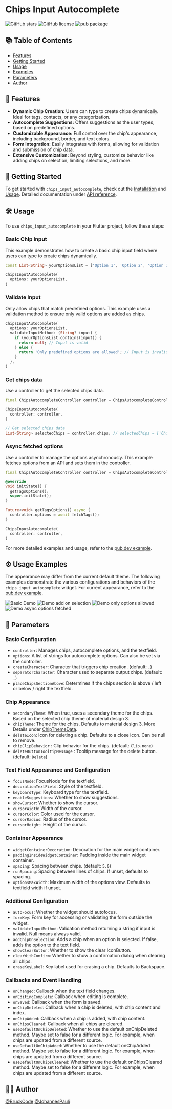 # Chips Input Autocomplete

![GitHub stars](https://img.shields.io/github/stars/BruckCode/chips_input_autocomplete) ![GitHub license](https://img.shields.io/github/license/BruckCode/chips_input_autocomplete) [![pub package](https://img.shields.io/pub/v/chips_input_autocomplete.svg)](https://pub.dev/packages/chips_input_autocomplete)

## 📚 Table of Contents
- [Features](#-features)
- [Getting Started](#-getting-started)
- [Usage](#️-usage)
- [Examples](#️-usage-examples)
- [Parameters](#-parameters)
- [Author](#-author)


## 🚀 Features

[//]: # (Demo under [chipsinputautocomplete.vercel.app]&#40;https://chipsinputautocomplete.vercel.app&#41;)
- **Dynamic Chip Creation:** Users can type to create chips dynamically. Ideal for tags, contacts, or any categorization.
- **Autocomplete Suggestions:** Offers suggestions as the user types, based on predefined options.
- **Customizable Appearance:** Full control over the chip's appearance, including background, border, and text colors.
- **Form Integration:** Easily integrates with forms, allowing for validation and submission of chip data.
- **Extensive Customization:** Beyond styling, customize behavior like adding chips on selection, limiting selections, and more.


## 🏁 Getting Started 
To get started with `chips_input_autocomplete`, check out the [Installation](https://pub.dev/packages/chips_input_autocomplete/install) and [Usage](#️-usage). Detailed documentation under [API reference](https://pub.dev/documentation/chips_input_autocomplete/latest/chips_input_autocomplete/chips_input_autocomplete-library.html).


## 🛠️ Usage 

To use `chips_input_autocomplete` in your Flutter project, follow these steps:

### Basic Chip Input

This example demonstrates how to create a basic chip input field where users can type to create chips dynamically.

```dart
const List<String> yourOptionsList = ['Option 1', 'Option 2', 'Option 3'];

ChipsInputAutocomplete(
  options: yourOptionsList,
)
```

### Validate Input

Only allow chips that match predefined options. This example uses a validation method to ensure only valid options are added as chips.

```dart
ChipsInputAutocomplete(
  options: yourOptionsList,
  validateInputMethod: (String? input) {
    if (yourOptionsList.contains(input)) {
      return null; // Input is valid
    } else {
      return 'Only predefined options are allowed'; // Input is invalid
    }
  },
)
```

### Get chips data

Use a controller to get the selected chips data.

```dart
final ChipsAutocompleteController controller = ChipsAutocompleteController();

ChipsInputAutocomplete(
  controller: controller,
)

// Get selected chips data
List<String> selectedChips = controller.chips; // selectedChips = ['Chiptext 1', 'Chiptext 2']
```

### Async fetched options

Use a controller to manage the options asynchronously. This example fetches options from an API and sets them in the controller.

```dart
final ChipsAutocompleteController controller = ChipsAutocompleteController();

@override
void initState() {
  getTagsOptions();
  super.initState();
}

Future<void> getTagsOptions() async {
  controller.options = await fetchTags();
}

ChipsInputAutocomplete(
  controller: controller,
)
```

For more detailed examples and usage, refer to the [pub.dev example](https://pub.dev/packages/chips_input_autocomplete/example).

## ⚙️ Usage Examples

The appearance may differ from the current default theme. The following examples demonstrate the various configurations and behaviors of the `chips_input_autocomplete` widget. For current appearance, refer to the [pub.dev example](https://pub.dev/packages/chips_input_autocomplete/example).

![Basic Demo](https://raw.githubusercontent.com/BruckCode/chips_input_autocomplete/main/demo_basic.gif)
![Demo add on selection](https://raw.githubusercontent.com/BruckCode/chips_input_autocomplete/main/demo_add_on_selection.gif)
![Demo only options allowed](https://raw.githubusercontent.com/BruckCode/chips_input_autocomplete/main/demo_only_options_allowed.gif)
![Demo async options fetched](https://raw.githubusercontent.com/BruckCode/chips_input_autocomplete/main/demo_async_fetched.gif)

## 🧷 Parameters

### Basic Configuration
- `controller`: Manages chips, autocomplete options, and the textfield.
- `options`: A list of strings for autocomplete options. Can also be set via the controller.
- `createCharacter`: Character that triggers chip creation. (default: `,`)
- `separatorCharacter`: Character used to separate output chips. (default: `,`)
- `placeChipsSectionAbove`: Determines if the chips section is above / left or below / right the textfield.

### Chip Appearance
- `secondaryTheme`: When true, uses a secondary theme for the chips. Based on the selected chip theme of material design 3.
- `chipTheme`: Theme for the chips. Defaults to material design 3. More Details under [ChipThemeData](https://api.flutter.dev/flutter/material/ChipThemeData-class.html).
- `deleteIcon`: Icon for deleting a chip. Defaults to a close icon. Can be null to remove.
- `chipClipBehavior` : Clip behavior for the chips. (default: `Clip.none`)
- `deleteButtonTooltipMessage` : Tooltip message for the delete button. (default: `Delete`)

### Text Field Appearance and Configuration
- `focusNode`: FocusNode for the textfield.
- `decorationTextField`: Style of the textfield.
- `keyboardType`: Keyboard type for the textfield.
- `enableSuggestions`: Whether to show suggestions.
- `showCursor`: Whether to show the cursor.
- `cursorWidth`: Width of the cursor.
- `cursorColor`: Color used for the cursor.
- `cursorRadius`: Radius of the cursor.
- `cursorHeight`: Height of the cursor.

### Container Appearance
- `widgetContainerDecoration`: Decoration for the main widget container.
- `paddingInsideWidgetContainer`: Padding inside the main widget container.
- `spacing`: Spacing between chips. (default: `5.0`)
- `runSpacing`: Spacing between lines of chips. If unset, defaults to spacing.
- `optionsMaxWidth`: Maximum width of the options view. Defaults to textfield width if unset.

### Additional Configuration
- `autoFocus`: Whether the widget should autofocus.
- `formKey`: Form key for accessing or validating the form outside the widget.
- `validateInputMethod`: Validation method returning a string if input is invalid. Null means always valid.
- `addChipOnSelection`: Adds a chip when an option is selected. If false, adds the option to the text field.
- `showClearButton`: Whether to show the clear IconButton.
- `clearWithConfirm`: Whether to show a confirmation dialog when clearing all chips.
- `eraseKeyLabel`: Key label used for erasing a chip. Defaults to Backspace.

### Callbacks and Event Handling
- `onChanged`: Callback when the text field changes.
- `onEditingComplete`: Callback when editing is complete.
- `onSaved`: Callback when the form is saved.
- `onChipDeleted`: Callback when a chip is deleted, with chip content and index.
- `onChipAdded`: Callback when a chip is added, with chip content.
- `onChipsCleared`: Callback when all chips are cleared.
- `useDefaultOnChipDeleted`: Whether to use the default onChipDeleted method. Maybe set to false for a different logic. For example, when chips are updated from a different source.
- `useDefaultOnChipAdded`: Whether to use the default onChipAdded method. Maybe set to false for a different logic. For example, when chips are updated from a different source.
- `useDefaultOnChipsCleared`: Whether to use the default onChipsCleared method. Maybe set to false for a different logic. For example, when chips are updated from a different source.
## 🧑‍💻 Author
[@BruckCode](https://github.com/BruckCode/) [@JohannesPauli](https://github.com/HannesPaa/)